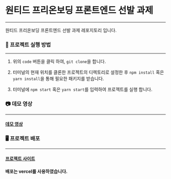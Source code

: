 # 원티드 프리온보딩 프론트엔드 선발 과제
---
원티드 프리온보딩 프론트엔드 선발 과제 레포지토리 입니다.


### 🔨 프로젝트 실행 방법
---
1. 위의 `code` 버튼을 클릭 하여, `git clone`을 합니다.

2. 터미널의 현재 위치를 클론한 프로젝트의 디렉토리로 설정한 후 `npm install` 혹은 `yarn install`을 통해 필요한 패키지를 받습니다.

3. 터미널에 `npm start` 혹은 `yarn start`를 입력하여 프로젝트를 실행 합니다.



### 📷 데모 영상
---
#### [데모 영상](https://drive.google.com/file/d/1jehtKRppoBZywunrsrhsapHWc9JbdXnX/view?usp=share_link)



### 🖥 프로젝트 배포
---
#### [프로젝트 사이트](https://wanted-pre-onboarding-frontend-peach.vercel.app)

#### 배포는 vercel를 사용하였습니다.
